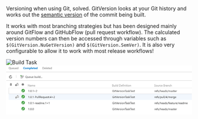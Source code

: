 Versioning when using Git, solved. GitVersion looks at your Git history and works out the [semantic version](http://semver.org) of the commit being built.

It works with most branching strategies but has been designed mainly around GitFlow and GitHubFlow (pull request workflow). The calculated version numbers can then be accessed through variables such as `$(GitVersion.NuGetVersion)` and `$(GitVersion.SemVer)`. It is also very configurable to allow it to work with most release workflows!

![Build Task](https://raw.githubusercontent.com/GitTools/actions/master/dist/azure/images/build-task.png)
![Builds](https://raw.githubusercontent.com/GitTools/actions/master/dist/azure/images/builds.png)
